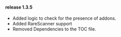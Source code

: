 #### release 1.3.5

- Added logic to check for the presence of addons.
- Added RareScanner support
- Removed Dependencies to the TOC file.
